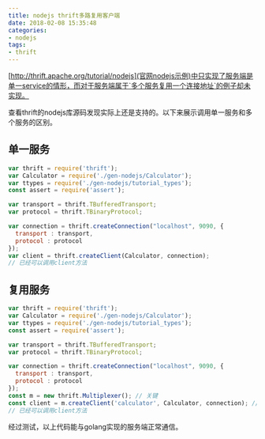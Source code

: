 ```yaml
---
title: nodejs thrift多路复用客户端
date: 2018-02-08 15:35:48
categories:
- nodejs
tags:
- thrift
---
```


[http://thrift.apache.org/tutorial/nodejs](官网nodejs示例)中只实现了服务端是单一service的情形，而对于服务端属于`多个服务复用一个连接地址`的例子却未实现。

查看thrift的nodejs库源码发现实际上还是支持的。以下来展示调用单一服务和多个服务的区别。

## 单一服务

```javascript
var thrift = require('thrift');
var Calculator = require('./gen-nodejs/Calculator');
var ttypes = require('./gen-nodejs/tutorial_types');
const assert = require('assert');

var transport = thrift.TBufferedTransport;
var protocol = thrift.TBinaryProtocol;

var connection = thrift.createConnection("localhost", 9090, {
  transport : transport,
  protocol : protocol
});
var client = thrift.createClient(Calculator, connection);
// 已经可以调用client方法
```

## 复用服务

```javascript
var thrift = require('thrift');
var Calculator = require('./gen-nodejs/Calculator');
var ttypes = require('./gen-nodejs/tutorial_types');
const assert = require('assert');

var transport = thrift.TBufferedTransport;
var protocol = thrift.TBinaryProtocol;

var connection = thrift.createConnection("localhost", 9090, {
  transport : transport,
  protocol : protocol
});
const m = new thrift.Multiplexer(); // 关键
const client = m.createClient('calculator', Calculator, connection); // calculator为服务端声明的服务名称
// 已经可以调用client方法
```

经过测试，以上代码能与golang实现的服务端正常通信。